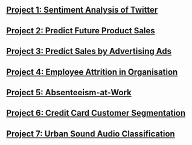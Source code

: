 ## [Project 1: Sentiment Analysis of Twitter](https://github.com/SidSolanki28/Sentiment-Analysis-of-Twitter)

## [Project 2: Predict Future Product Sales](https://sidsolanki28.github.io/Future-Sales-Prediction-of-Product)

## [Project 3: Predict Sales by Advertising Ads](https://sidsolanki28.github.io/Sales-Prediction-by-Advertising-Ads/)

## [Project 4: Employee Attrition in Organisation](https://sidsolanki28.github.io/Employee-Attrition-from-Organisation)

## [Project 5: Absenteeism-at-Work](https://sidsolanki28.github.io/Absenteeism-at-Workplace)

## [Project 6: Credit Card Customer Segmentation](https://sidsolanki28.github.io/Credit-Cards-Customer-Segmentation) 

## [Project 7: Urban Sound Audio Classification](https://sidsolanki28.github.io/UrbanSound-Audio-Classification)

